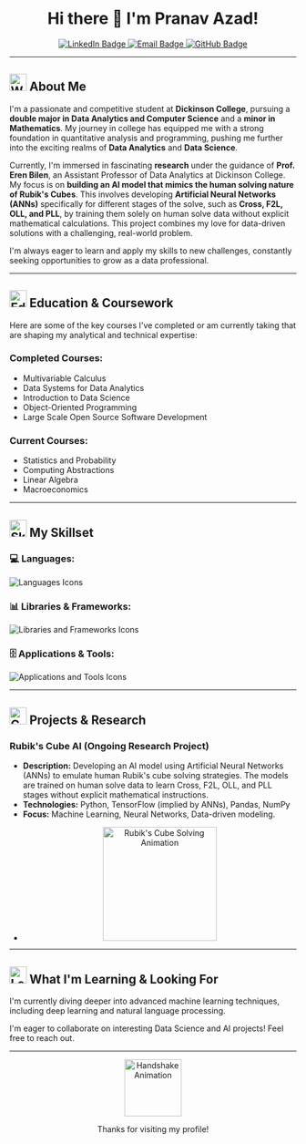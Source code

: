 <h1 align="center">Hi there 👋 I'm Pranav Azad!</h1>

<p align="center">
  <a href="https://www.linkedin.com/in/your-linkedin-url/" target="_blank">
    <img src="https://img.shields.io/badge/LinkedIn-0077B5?style=for-the-badge&logo=linkedin&logoColor=white" alt="LinkedIn Badge"/>
  </a>
  <a href="mailto:your.email@example.com">
    <img src="https://img.shields.io/badge/Email-D14836?style=for-the-badge&logo=gmail&logoColor=white" alt="Email Badge"/>
  </a>
  <a href="https://github.com/your-github-username">
    <img src="https://img.shields.io/badge/GitHub-181717?style=for-the-badge&logo=github&logoColor=white" alt="GitHub Badge"/>
  </a>
</p>

---

## <img src="https://raw.githubusercontent.com/MartinHeinz/MartinHeinz/master/wave.gif" width="30px" alt="Waving Hand"> About Me

I'm a passionate and competitive student at **Dickinson College**, pursuing a **double major in Data Analytics and Computer Science** and a **minor in Mathematics**. My journey in college has equipped me with a strong foundation in quantitative analysis and programming, pushing me further into the exciting realms of **Data Analytics** and **Data Science**.

Currently, I'm immersed in fascinating **research** under the guidance of **Prof. Eren Bilen**, an Assistant Professor of Data Analytics at Dickinson College. My focus is on **building an AI model that mimics the human solving nature of Rubik's Cubes**. This involves developing **Artificial Neural Networks (ANNs)** specifically for different stages of the solve, such as **Cross, F2L, OLL, and PLL**, by training them solely on human solve data without explicit mathematical calculations. This project combines my love for data-driven solutions with a challenging, real-world problem.

I'm always eager to learn and apply my skills to new challenges, constantly seeking opportunities to grow as a data professional.

---

## <img src="https://raw.githubusercontent.com/devicons/devicon/master/icons/book/book-original.svg" alt="Education Icon" width="30" height="30"/> Education & Coursework

Here are some of the key courses I've completed or am currently taking that are shaping my analytical and technical expertise:

### Completed Courses:
* Multivariable Calculus
* Data Systems for Data Analytics
* Introduction to Data Science
* Object-Oriented Programming
* Large Scale Open Source Software Development

### Current Courses:
* Statistics and Probability
* Computing Abstractions
* Linear Algebra
* Macroeconomics

---

## <img src="https://raw.githubusercontent.com/devicons/devicon/master/icons/terminal/terminal-original.svg" alt="Skills Icon" width="30" height="30"/> My Skillset

### 💻 Languages:
<p align="left">
  <img src="https://skillicons.dev/icons?i=py,sql,r,java,js&theme=light" alt="Languages Icons"/>
</p>

### 📊 Libraries & Frameworks:
<p align="left">
  <img src="https://skillicons.dev/icons?i=pandas,numpy,seaborn,matplotlib,tkinter&theme=light" alt="Libraries and Frameworks Icons"/>
</p>

### 🗄️ Applications & Tools:
<p align="left">
  <img src="https://skillicons.dev/icons?i=excel,tableau,powerbi,docker,mysql,jupyter,linux,rstudio,vscode,eclipse,pycharm&theme=light" alt="Applications and Tools Icons"/>
</p>

---

## <img src="https://raw.githubusercontent.com/MartinHeinz/MartinHeinz/master/code.gif" width="30px" alt="Coding Animation"> Projects & Research

### Rubik's Cube AI (Ongoing Research Project)
* **Description:** Developing an AI model using Artificial Neural Networks (ANNs) to emulate human Rubik's cube solving strategies. The models are trained on human solve data to learn Cross, F2L, OLL, and PLL stages without explicit mathematical instructions.
* **Technologies:** Python, TensorFlow (implied by ANNs), Pandas, NumPy
* **Focus:** Machine Learning, Neural Networks, Data-driven modeling.
* <p align="center">
      <img src="https://media.giphy.com/media/L8VwlnELQG00Q/giphy.gif" alt="Rubik's Cube Solving Animation" width="200"/>
    </p>

---

## <img src="https://raw.githubusercontent.com/iampavangandhi/iampavangandhi/master/gifs/learning.gif" width="30px" alt="Learning Animation"> What I'm Learning & Looking For

I'm currently diving deeper into advanced machine learning techniques, including deep learning and natural language processing.

I'm eager to collaborate on interesting Data Science and AI projects! Feel free to reach out.

---

<p align="center">
  <img src="https://raw.githubusercontent.com/rahuldkjain/github-profile-readme-generator/main/src/images/handshake.gif" alt="Handshake Animation" width="100"/>
</p>
<p align="center">
  Thanks for visiting my profile!
</p>
